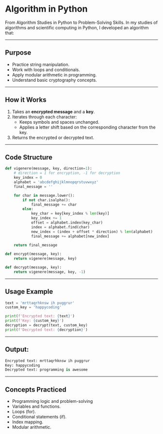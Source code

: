 # Algorithm in Python

From Algorithm Studies in Python to Problem-Solving Skills. In my studies of algorithms and scientific computing in Python, I developed an algorithm that:

---

## Purpose

- Practice string manipulation.
- Work with loops and conditionals.
- Apply modular arithmetic in programming.
- Understand basic cryptography concepts.

---

## How it Works

1. Takes an **encrypted message** and a **key**.
2. Iterates through each character:
   - Keeps symbols and spaces unchanged.
   - Applies a letter shift based on the corresponding character from the key.
3. Returns the encrypted or decrypted text.

---

## Code Structure

```python
def vigenere(message, key, direction=1):
    # direction = 1 for encryption, -1 for decryption
    key_index = 0
    alphabet = 'abcdefghijklmnopqrstuvwxyz'
    final_message = ''

    for char in message.lower():
        if not char.isalpha():
            final_message += char
        else:
            key_char = key[key_index % len(key)]
            key_index += 1
            offset = alphabet.index(key_char)
            index = alphabet.find(char)
            new_index = (index + offset * direction) % len(alphabet)
            final_message += alphabet[new_index]
    
    return final_message

def encrypt(message, key):
    return vigenere(message, key)

def decrypt(message, key):
    return vigenere(message, key, -1)
```

---

## Usage Example

```python
text = 'mrttaqrhknsw ih puggrur' 
custom_key = 'happycoding'

print(f'Encrypted text: {text}') 
print(f'Key: {custom_key}') 
decryption = decrypt(text, custom_key) 
print(f'Decrypted text: {decryption}')
```

---

## Output:

```python
Encrypted text: mrttaqrhknsw ih puggrur
Key: happycoding
Decrypted text: programming is awesome
```

---

## Concepts Practiced

- Programming logic and problem-solving
- Variables and functions.
- Loops (for).
- Conditional statements (if).
- Index mapping.
- Modular arithmetic.



